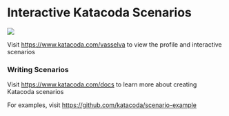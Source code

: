 # Interactive Katacoda Scenarios

[![](http://shields.katacoda.com/katacoda/vasselva/count.svg)](https://www.katacoda.com/vasselva "Get your profile on Katacoda.com")

Visit https://www.katacoda.com/vasselva to view the profile and interactive scenarios

### Writing Scenarios
Visit https://www.katacoda.com/docs to learn more about creating Katacoda scenarios

For examples, visit https://github.com/katacoda/scenario-example
